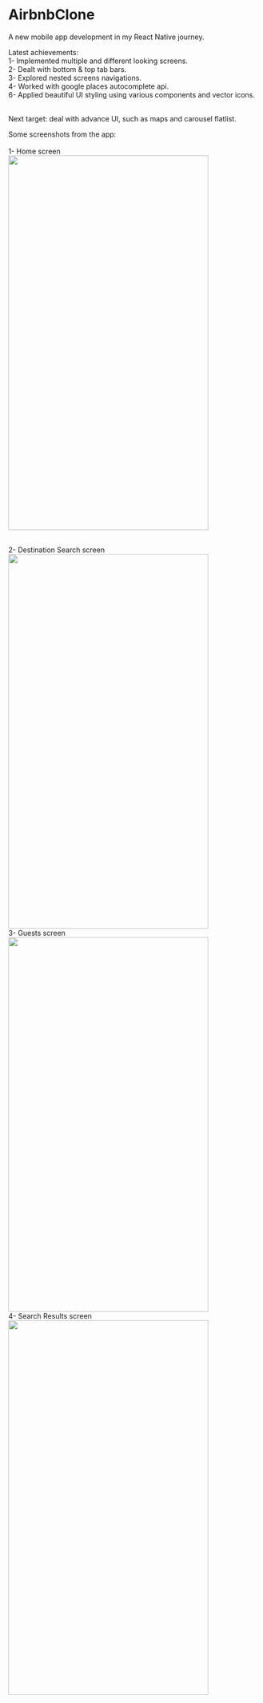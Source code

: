 # AirbnbClone
A new mobile app development in my React Native journey.

Latest achievements: <br />
1- Implemented multiple and different looking screens. <br />
2- Dealt with bottom & top tab bars. <br />
3- Explored nested screens navigations. <br />
4- Worked with google places autocomplete api. <br />
6- Applied beautiful UI styling using various components and vector icons. <br /><br />

Next target: deal with advance UI, such as maps and carousel flatlist.<br />

Some screenshots from the app: <br /><br />
1- Home screen <br />
<img src="https://user-images.githubusercontent.com/73054268/178348721-83d56d9e-8356-4965-8483-61b5eb161f10.jpeg" width=400 height=750>

<br />
2- Destination Search screen <br />
<img src="https://user-images.githubusercontent.com/73054268/178350598-4013cf8d-e6b6-4105-811d-cb50446b8450.jpeg" width=400 height=750>

<br />
3- Guests screen <br />
<img src="https://user-images.githubusercontent.com/73054268/178350731-9a6af1b8-d0a2-4a01-ba7d-aeeaa31123ea.jpeg" width=400 height=750>

<br />
4- Search Results screen <br />
<img src="https://user-images.githubusercontent.com/73054268/178350815-89605274-bebc-4cc3-adf0-576843220b02.jpeg" width=400 height=750>
